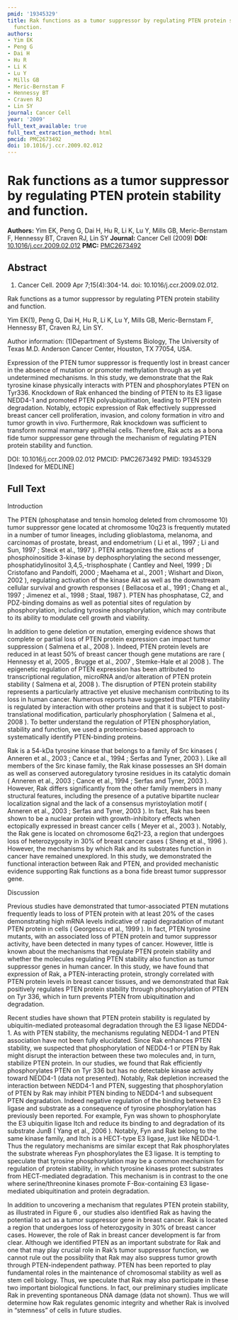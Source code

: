 ```yaml
---
pmid: '19345329'
title: Rak functions as a tumor suppressor by regulating PTEN protein stability and
  function.
authors:
- Yim EK
- Peng G
- Dai H
- Hu R
- Li K
- Lu Y
- Mills GB
- Meric-Bernstam F
- Hennessy BT
- Craven RJ
- Lin SY
journal: Cancer Cell
year: '2009'
full_text_available: true
full_text_extraction_method: html
pmcid: PMC2673492
doi: 10.1016/j.ccr.2009.02.012
---
```


# Rak functions as a tumor suppressor by regulating PTEN protein stability and function.
**Authors:** Yim EK, Peng G, Dai H, Hu R, Li K, Lu Y, Mills GB, Meric-Bernstam F, Hennessy BT, Craven RJ, Lin SY
**Journal:** Cancer Cell (2009)
**DOI:** [10.1016/j.ccr.2009.02.012](https://doi.org/10.1016/j.ccr.2009.02.012)
**PMC:** [PMC2673492](https://www.ncbi.nlm.nih.gov/pmc/articles/PMC2673492/)

## Abstract

1. Cancer Cell. 2009 Apr 7;15(4):304-14. doi: 10.1016/j.ccr.2009.02.012.

Rak functions as a tumor suppressor by regulating PTEN protein stability and 
function.

Yim EK(1), Peng G, Dai H, Hu R, Li K, Lu Y, Mills GB, Meric-Bernstam F, Hennessy 
BT, Craven RJ, Lin SY.

Author information:
(1)Department of Systems Biology, The University of Texas M.D. Anderson Cancer 
Center, Houston, TX 77054, USA.

Expression of the PTEN tumor suppressor is frequently lost in breast cancer in 
the absence of mutation or promoter methylation through as yet undetermined 
mechanisms. In this study, we demonstrate that the Rak tyrosine kinase 
physically interacts with PTEN and phosphorylates PTEN on Tyr336. Knockdown of 
Rak enhanced the binding of PTEN to its E3 ligase NEDD4-1 and promoted PTEN 
polyubiquitination, leading to PTEN protein degradation. Notably, ectopic 
expression of Rak effectively suppressed breast cancer cell proliferation, 
invasion, and colony formation in vitro and tumor growth in vivo. Furthermore, 
Rak knockdown was sufficient to transform normal mammary epithelial cells. 
Therefore, Rak acts as a bona fide tumor suppressor gene through the mechanism 
of regulating PTEN protein stability and function.

DOI: 10.1016/j.ccr.2009.02.012
PMCID: PMC2673492
PMID: 19345329 [Indexed for MEDLINE]

## Full Text

Introduction

The PTEN (phosphatase and tensin homolog deleted from chromosome 10) tumor suppressor gene located at chromosome 10q23 is frequently mutated in a number of tumor lineages, including glioblastoma, melanoma, and carcinomas of prostate, breast, and endometrium ( Li et al., 1997 ; Li and Sun, 1997 ; Steck et al., 1997 ). PTEN antagonizes the actions of phosphoinositide 3-kinase by dephosphorylating the second messenger, phosphatidylinositol 3,4,5,-trisphosphate ( Cantley and Neel, 1999 ; Di Cristofano and Pandolfi, 2000 ; Maehama et al., 2001 ; Wishart and Dixon, 2002 ), regulating activation of the kinase Akt as well as the downstream cellular survival and growth responses ( Bellacosa et al., 1991 ; Chang et al., 1997 ; Jimenez et al., 1998 ; Staal, 1987 ). PTEN has phosphatase, C2, and PDZ-binding domains as well as potential sites of regulation by phosphorylation, including tyrosine phosphorylation, which may contribute to its ability to modulate cell growth and viability.

In addition to gene deletion or mutation, emerging evidence shows that complete or partial loss of PTEN protein expression can impact tumor suppression ( Salmena et al., 2008 ). Indeed, PTEN protein levels are reduced in at least 50% of breast cancer though gene mutations are rare ( Hennessy et al, 2005 , Brugge et al., 2007 , Stemke-Hale et al 2008 ). The epigenetic regulation of PTEN expression has been attributed to transcriptional regulation, microRNA and/or alteration of PTEN protein stability ( Salmena et al, 2008 ). The disruption of PTEN protein stability represents a particularly attractive yet elusive mechanism contributing to its loss in human cancer. Numerous reports have suggested that PTEN stability is regulated by interaction with other proteins and that it is subject to post-translational modification, particularly phosphorylation ( Salmena et al., 2008 ). To better understand the regulation of PTEN phosphorylation, stability and function, we used a proteomics-based approach to systematically identify PTEN-binding proteins.

Rak is a 54-kDa tyrosine kinase that belongs to a family of Src kinases ( Anneren et al., 2003 ; Cance et al., 1994 ; Serfas and Tyner, 2003 ). Like all members of the Src kinase family, the Rak kinase possesses an SH domain as well as conserved autoregulatory tyrosine residues in its catalytic domain ( Anneren et al., 2003 ; Cance et al., 1994 ; Serfas and Tyner, 2003 ). However, Rak differs significantly from the other family members in many structural features, including the presence of a putative bipartite nuclear localization signal and the lack of a consensus myristoylation motif ( Anneren et al., 2003 ; Serfas and Tyner, 2003 ). In fact, Rak has been shown to be a nuclear protein with growth-inhibitory effects when ectopically expressed in breast cancer cells ( Meyer et al., 2003 ). Notably, the Rak gene is located on chromosome 6q21-23, a region that undergoes loss of heterozygosity in 30% of breast cancer cases ( Sheng et al., 1996 ). However, the mechanisms by which Rak and its substrates function in cancer have remained unexplored. In this study, we demonstrated the functional interaction between Rak and PTEN, and provided mechanistic evidence supporting Rak functions as a bona fide breast tumor suppressor gene.

Discussion

Previous studies have demonstrated that tumor-associated PTEN mutations frequently leads to loss of PTEN protein with at least 20% of the cases demonstrating high mRNA levels indicative of rapid degradation of mutant PTEN protein in cells ( Georgescu et al., 1999 ). In fact, PTEN tyrosine mutants, with an associated loss of PTEN protein and tumor suppressor activity, have been detected in many types of cancer. However, little is known about the mechanisms that regulate PTEN protein stability and whether the molecules regulating PTEN stability also function as tumor suppressor genes in human cancer. In this study, we have found that expression of Rak, a PTEN-interacting protein, strongly correlated with PTEN protein levels in breast cancer tissues, and we demonstrated that Rak positively regulates PTEN protein stability through phosphorylation of PTEN on Tyr 336, which in turn prevents PTEN from ubiquitination and degradation.

Recent studies have shown that PTEN protein stability is regulated by ubiquitin-mediated proteasomal degradation through the E3 ligase NEDD4-1. As with PTEN stability, the mechanisms regulating NEDD4-1 and PTEN association have not been fully elucidated. Since Rak enhances PTEN stability, we suspected that phosphorylation of NEDD4-1 or PTEN by Rak might disrupt the interaction between these two molecules and, in turn, stabilize PTEN protein. In our studies, we found that Rak efficiently phosphorylates PTEN on Tyr 336 but has no detectable kinase activity toward NEDD4-1 (data not presented). Notably, Rak depletion increased the interaction between NEDD4-1 and PTEN, suggesting that phosphorylation of PTEN by Rak may inhibit PTEN binding to NEDD4-1 and subsequent PTEN degradation. Indeed negative regulation of the binding between E3 ligase and substrate as a consequence of tyrosine phosphorylation has previously been reported. For example, Fyn was shown to phosphorylate the E3 ubiquitin ligase Itch and reduce its binding to and degradation of its substrate JunB ( Yang et al., 2006 ). Notably, Fyn and Rak belong to the same kinase family, and Itch is a HECT-type E3 ligase, just like NEDD4-1. Thus the regulatory mechanisms are similar except that Rak phosphorylates the substrate whereas Fyn phosphorylates the E3 ligase. It is tempting to speculate that tyrosine phosphorylation may be a common mechanism for regulation of protein stability, in which tyrosine kinases protect substrates from HECT-mediated degradation. This mechanism is in contrast to the one where serine/threonine kinases promote F-Box-containing E3 ligase-mediated ubiquitination and protein degradation.

In addition to uncovering a mechanism that regulates PTEN protein stability, as illustrated in Figure 6 , our studies also identified Rak as having the potential to act as a tumor suppressor gene in breast cancer. Rak is located a region that undergoes loss of heterozygosity in 30% of breast cancer cases. However, the role of Rak in breast cancer development is far from clear. Although we identified PTEN as an important substrate for Rak and one that may play crucial role in Rak’s tumor suppressor function, we cannot rule out the possibility that Rak may also suppress tumor growth through PTEN-independent pathway. PTEN has been reported to play fundamental roles in the maintenance of chromosomal stability as well as stem cell biology. Thus, we speculate that Rak may also participate in these two important biological functions. In fact, our preliminary studies implicate Rak in preventing spontaneous DNA damage (data not shown). Thus we will determine how Rak regulates genomic integrity and whether Rak is involved in “stemness” of cells in future studies.
